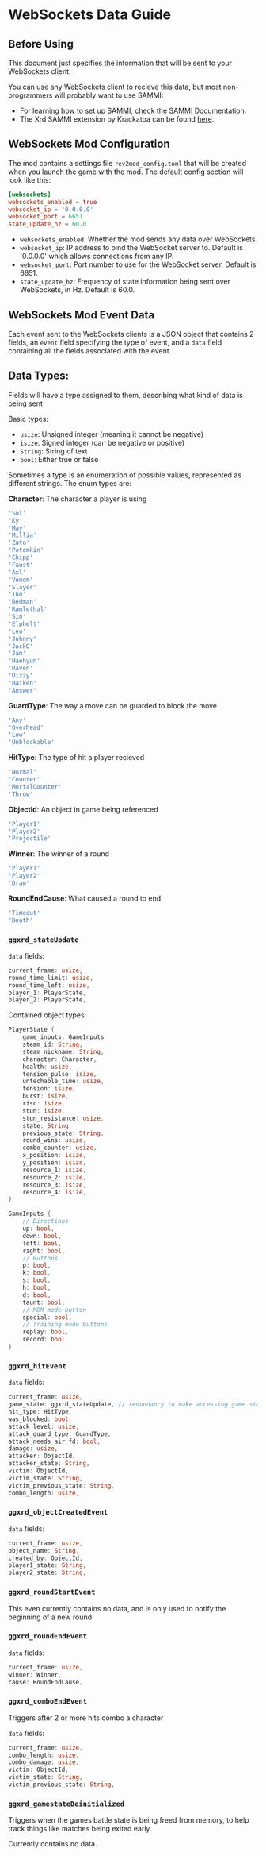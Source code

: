# WebSockets Data Guide

## Before Using
This document just specifies the information that will be sent to your WebSockets client.

You can use any WebSockets client to recieve this data, but most non-programmers will probably want to use SAMMI:
- For learning how to set up SAMMI, check the [SAMMI Documentation](https://sammi.solutions/docs/).
- The Xrd SAMMI extension by Krackatoa can be found [here](https://github.com/Krackatoa/Xrd-x-Sammi/).

## WebSockets Mod Configuration

The mod contains a settings file `rev2mod_config.toml` that will be created when you launch the game with the mod.
The default config section will look like this:

```toml
[websockets]
websockets_enabled = true
websocket_ip = '0.0.0.0'
websocket_port = 6651
state_update_hz = 60.0
```

- `websockets_enabled`: Whether the mod sends any data over WebSockets.
- `websocket_ip`: IP address to bind the WebSocket server to. Default is '0.0.0.0' which allows connections from any IP.
- `websocket_port`: Port number to use for the WebSocket server. Default is 6651.
- `state_update_hz`: Frequency of state information being sent over WebSockets, in Hz. Default is 60.0.

## WebSockets Mod Event Data

Each event sent to the WebSockets clients is a JSON object that contains 2 fields, an `event` field specifying the type of event, and a `data` field containing all the fields associated with the event.

## Data Types:
Fields will have a type assigned to them, describing what kind of data is being sent

Basic types:
- `usize`: Unsigned integer (meaning it cannot be negative)
- `isize`: Signed integer (can be negative or positive)
- `String`: String of text
- `bool`: Either true or false

Sometimes a type is an enumeration of possible values, represented as different strings.
The enum types are:

**Character**: The character a player is using
```js
'Sol'
'Ky'
'May'
'Millia'
'Zato'
'Potemkin'
'Chipp'
'Faust'
'Axl'
'Venom'
'Slayer'
'Ino'
'Bedman'
'Ramlethal'
'Sin'
'Elphelt'
'Leo'
'Johnny'
'JackO'
'Jam'
'Haehyun'
'Raven'
'Dizzy'
'Baiken'
'Answer'
```

**GuardType**: The way a move can be guarded to block the move
```js
'Any'
'Overhead'
'Low'
'Unblockable'
```

**HitType**: The type of hit a player recieved
```js
'Normal'
'Counter'
'MortalCounter'
'Throw'
```

**ObjectId**: An object in game being referenced
```js
'Player1'
'Player2'
'Projectile'
```

**Winner**: The winner of a round
```js
'Player1'
'Player2'
'Draw'
```

**RoundEndCause**: What caused a round to end
```js
'Timeout'
'Death'
```

### `ggxrd_stateUpdate`

`data` fields:
```rs
current_frame: usize,
round_time_limit: usize,
round_time_left: usize,
player_1: PlayerState,
player_2: PlayerState,
```

Contained object types:
```rs
PlayerState {
    game_inputs: GameInputs
    steam_id: String,
    steam_nickname: String,
    character: Character,
    health: usize,
    tension_pulse: isize,
    untechable_time: usize,
    tension: isize,
    burst: isize,
    risc: isize,
    stun: isize,
    stun_resistance: usize,
    state: String,
    previous_state: String,
    round_wins: usize,
    combo_counter: usize,
    x_position: isize,
    y_position: isize,
    resource_1: isize,
    resource_2: isize,
    resource_3: isize,
    resource_4: isize,
}

GameInputs {
    // Directions
    up: bool,
    down: bool,
    left: bool,
    right: bool,
    // Buttons
    p: bool,
    k: bool,
    s: bool,
    h: bool,
    d: bool,
    taunt: bool,
    // MOM mode button
    special: bool,
    // Training mode buttons
    replay: bool,
    record: bool
}
```

### `ggxrd_hitEvent`

`data` fields:
```rs
current_frame: usize,
game_state: ggxrd_stateUpdate, // redundancy to make accessing game state easier
hit_type: HitType,
was_blocked: bool,
attack_level: usize,
attack_guard_type: GuardType,
attack_needs_air_fd: bool,
damage: usize,
attacker: ObjectId,
attacker_state: String,
victim: ObjectId,
victim_state: String,
victim_previous_state: String,
combo_length: usize,
```

### `ggxrd_objectCreatedEvent`

`data` fields:
```rs
current_frame: usize,
object_name: String,
created_by: ObjectId,
player1_state: String,
player2_state: String,
```

### `ggxrd_roundStartEvent`

This even currently contains no data, and is only used to notify the beginning of a new round.

### `ggxrd_roundEndEvent`

`data` fields:
```rs
current_frame: usize,
winner: Winner,
cause: RoundEndCause,
```

### `ggxrd_comboEndEvent`

Triggers after 2 or more hits combo a character

`data` fields:
```rs
current_frame: usize,
combo_length: usize,
combo_damage: usize,
victim: ObjectId,
victim_state: String,
victim_previous_state: String,
```

### `ggxrd_gamestateDeinitialized`

Triggers when the games battle state is being freed from memory,
to help track things like matches being exited early.

Currently contains no data.
